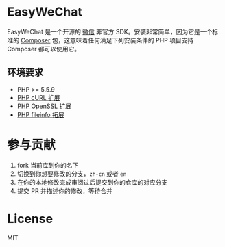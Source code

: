 # EasyWeChat

EasyWeChat 是一个开源的 [微信](http://www.wechat.com) 非官方 SDK。安装非常简单，因为它是一个标准的 [Composer](https://getcomposer.org/) 包，这意味着任何满足下列安装条件的 PHP 项目支持 Composer 都可以使用它。

## 环境要求

- PHP >= 5.5.9
- [PHP cURL 扩展](http://php.net/manual/en/book.curl.php)
- [PHP OpenSSL 扩展](http://php.net/manual/en/book.openssl.php)
- [PHP fileinfo 拓展](http://php.net/manual/en/book.fileinfo.php)

# 参与贡献

1. fork 当前库到你的名下
2. 切换到你想要修改的分支，`zh-cn` 或者 `en`
3. 在你的本地修改完成审阅过后提交到你的仓库的对应分支
4. 提交 PR 并描述你的修改，等待合并

# License

MIT
